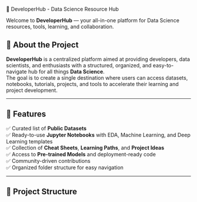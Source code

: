 🧠 DeveloperHub - Data Science Resource Hub

Welcome to **DeveloperHub** — your all-in-one platform for Data Science resources, tools, learning, and collaboration.

## 🚀 About the Project

**DeveloperHub** is a centralized platform aimed at providing developers, data scientists, and enthusiasts with a structured, organized, and easy-to-navigate hub for all things **Data Science**.  
The goal is to create a single destination where users can access datasets, notebooks, tutorials, projects, and tools to accelerate their learning and project development.

---

## 🌟 Features

✅ Curated list of **Public Datasets**  
✅ Ready-to-use **Jupyter Notebooks** with EDA, Machine Learning, and Deep Learning templates  
✅ Collection of **Cheat Sheets**, **Learning Paths**, and **Project Ideas**  
✅ Access to **Pre-trained Models** and deployment-ready code  
✅ Community-driven contributions  
✅ Organized folder structure for easy navigation

---

## 📂 Project Structure





